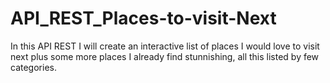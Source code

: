 # API_REST_Places-to-visit-Next
In this API REST I will create an interactive list of places I would love to visit next plus some more places I already find stunnishing, all this listed by few categories.
